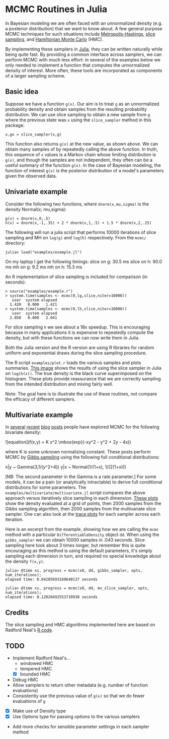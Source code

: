 # MCMC Routines in Julia

In Bayesian modeling we are often faced with an unnormalized density (e.g. a posterior distribution) that we want to know about.  A few general purpose MCMC techniques for such situations include [Metropolis-Hastings](https://en.wikipedia.org/wiki/Metropolis%E2%80%93Hastings_algorithm), [slice sampling](https://en.wikipedia.org/wiki/Slice_sampling), and [Hamiltonian Monte Carlo](http://www.cs.toronto.edu/~radford/ftp/ham-mcmc.pdf) (HMC).  

By implementing these samplers in [Julia](http://julialang.org), they can be written naturally while being quite fast.  By providing a common interface across samplers, we can perform MCMC with much less effort: in several of the examples below we only needed to implement a function that computes the unnormalized density of interest.  More often, these tools are  incorporated as components of a larger sampling scheme.

## Basic idea

Suppose we have a function `g(x)`.  Our aim is to treat `g` as an unnormalized probability density and obtain samples from the resulting probability distribution.  We can use slice sampling to obtain a new sample from `g` where the previous state was `x` using the `slice_sampler` method in this package:

    x,gx = slice_sampler(x,g)

This function also returns `g(x)` at the new value, as shown above.  We can obtain many samples of by repeatedly calling the above function.  In truth, this sequence of `x` values is a Markov chain whose limiting distribution is `g(x)`, and though the samples are not independent, they often can be a useful summary of the function `g(x)`.  In the case of Bayesian modeling, the function of interest `g(x)` is the posterior distribution of a model's parameters given the observed data.

## Univariate example

Consider the following two functions, where `dnorm(x,mu,sigma)` is the density Normal(x; mu,sigma):

    g(x) = dnorm(x,0,.5)
    h(x) = dnorm(x,-1,.35) + 2 * dnorm(x,1,.5) + 1.5 * dnorm(x,2,.25)

The following will run a julia script that performs 10000 iterations of slice sampling and MH on `log(g)` and `log(h)` respectively.  From the `mcmc/` directory:

    julia> load("examples/example.jl")

On my laptop I get the following timings:
    slice on g: 30.5 ms
    slice on h: 90.0 ms
    mh on g: 9.2 ms
    mh on h: 15.3 ms

An R implementation of slice sampling is included for comparison (in seconds):

    > source("examples/example.r")
    > system.time(samples <- mcmc(0,lg,slice,niter=10000))
       user  system elapsed 
      1.420   0.000   1.421 
    > system.time(samples <- mcmc(0,lh,slice,niter=10000))
       user  system elapsed 
      2.050   0.000   2.041 

For slice sampling `h` we see about a 18x speedup.  This is encouraging because in many applications it is expensive to repeatedly compute the density, but with these functions we can now write them in Julia.

Both the Julia version and the R version are using R libraries for random uniform and exponential draws during the slice sampling procedure.

The R script `examples/plot.r` loads the various samples and plots summaries.  [This image](https://github.com/doobwa/mcmc.jl/tree/master/examples/results/slice.h.dat.png) shows the results of using the slice sampler in Julia on `log(h(x))`.  The true density is the black curve superimposed on the histogram.  These plots provide reassurance that we are correctly sampling from the intended distribution and mixing fairly well.

Note: The goal here is to illustrate the use of these routines, not compare the efficacy of different samplers.  

## Multivariate example

In [several](http://darrenjw.wordpress.com/2010/04/28/mcmc-programming-in-r-python-java-and-c/) [recent](https://darrenjw.wordpress.com/2011/07/31/faster-gibbs-sampling-mcmc-from-within-r/) [blog](http://dirk.eddelbuettel.com/blog/2011/07/14/) [posts](http://dmbates.blogspot.com/2012_05_01_archive.html) people have explored MCMC for the following bivariate density:

![equation](f(x,y) = K x^2 \mbox{exp}(-xy^2 - y^2 + 2y - 4x))

where K is some unknown normalizing constant.  These posts perform MCMC by [Gibbs sampling](https://en.wikipedia.org/wiki/Gibbs_sampling) using the following full conditional distributions:

x|y ~ Gamma(3,1/(y^2+4))
y|x ~ Normal(1/(1+x), 1/(2(1+x)))

[NB: The second parameter in the Gamma is a rate parameter.]
For some models, it can be a pain (or analytically intractable) to derive full conditional distributions for some parameters.  The `examples/multivariate/multivariate.jl` script compares the above approach versus iteratively slice sampling in each dimension.  [These plots](https://github.com/doobwa/mcmc.jl/tree/master/examples/multivariate/compare.png) show the density evaluated at a grid of points, then 2000 samples from the Gibbs sampling algorithm, then 2000 samples from the multivariate slice sampler.  One can also look at the [trace plots](https://github.com/doobwa/mcmc.jl/tree/master/examples/multivariate/trace.png) for each sampler across each iteration.

Here is an excerpt from the example, showing how we are calling the `mcmc` method with a particular `DifferentiableDensity` object `dd`.  When using the `gibbs_sampler` we can obtain 10000 samples in .043 seconds.  Slice sampling here took about 3 times longer, but remember this is quite encouraging as this method is using the default parameters, it's simply sampling each dimension in turn, and required no special knowledge about the density `f(x,y)`. 

```
julia> @time xs, progress = mcmc(x0, dd, gibbs_sampler, opts, num_iterations);
elapsed time: 0.04285693168640137 seconds

julia> @time xs, progress = mcmc(x0, dd, mv_slice_sampler, opts, num_iterations);
elapsed time: 0.12020492553710938 seconds
```

## Credits
The slice sampling and HMC algorithms implemented here are based on Radford Neal's [R code](http://www.cs.toronto.edu/~radford/software-online.html).

## TODO
* Implement Radford Neal's...
  - windowed HMC
  - tempered HMC
  - [x] bounded HMC
* Debug HMC
* Allow samplers to return other metadata (e.g. number of function evaluations)
* Consistently use the previous value of `g(x)` so that we do fewer evaluations of `g`
* [x] Make use of Density type
* [x] Use Options type for passing options to the various samplers
* Add more checks for sensible parameter settings in each sampler method
